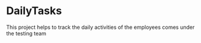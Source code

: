 # DailyTasks
  This project helps to track the daily activities of the employees comes under the testing team 
  

